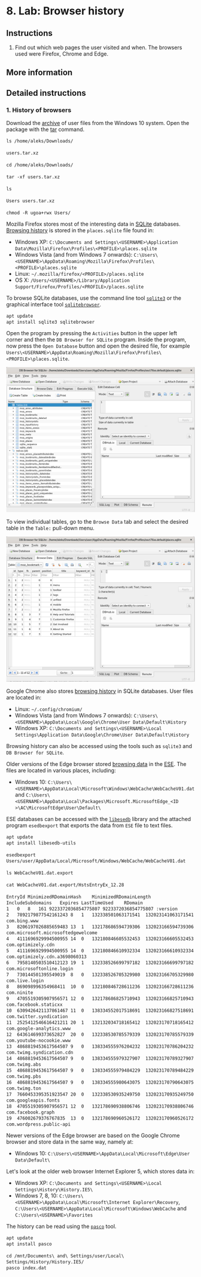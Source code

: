 # 8. Lab: Browser history

## Instructions

1. Find out which web pages the user visited and when. The browsers used were Firefox, Chrome and Edge.

## More information

## Detailed instructions

### 1. History of browsers

Download the [archive](https://ucilnica.fri.uni-lj.si/mod/resource/view.php?id=28964) of user files from the Windows 10 system. Open the package with the [tar](https://linux.die.net/man/1/tar) command.

    ls /home/aleks/Downloads/
    
    users.tar.xz

    cd /home/aleks/Downloads/

    tar -xf users.tar.xz

    ls

    Users users.tar.xz

    chmod -R ugoa+rwx Users/

Mozilla Firefox stores most of the interesting data in [SQLite](https://sqlite.org/index.html) databases. [Browsing history](https://www.foxtonforensics.com/browser-history-examiner/firefox-history-location) is stored in the `places.sqlite` file found in:

- Windows XP: `C:\Documents and Settings\<USERNAME>\Application Data\Mozilla\Firefox\Profiles\<PROFILE>\places.sqlite`
- Windows Vista (and from Windows 7 onwards): `C:\Users\<USERNAME>\AppData\Roaming\Mozilla\Firefox\Profiles\<PROFILE>\places.sqlite`
- Linux: `~/.mozilla/firefox/<PROFILE>/places.sqlite`
- OS X: `/Users/<USERNAME>/Library/Application Support/Firefox/Profiles/<PROFILE>/places.sqlite`

To browse SQLite databases, use the command line tool [`sqlite3`](https://linux.die.net/man/1/sqlite3) or the graphical interface tool [`sqlitebrowser`](https://manpages.debian.org/stretch/sqlitebrowser/sqlitebrowser.1).

    apt update
    apt install sqlite3 sqlitebrowser

Open the program by pressing the `Activities` button in the upper left corner and then the `DB Browser for SQLite` program. Inside the program, now press the `Open Database` button and open the desired file, for example `Users\<USERNAME>\AppData\Roaming\Mozilla\Firefox\Profiles\<PROFILE>\places.sqlite`.

![Open SQLite database.](images/lab8-dbbrowser1.png)

To view individual tables, go to the `Browse Data` tab and select the desired table in the `Table:` pull-down menu.

![Output of an individual SQLite table.](images/lab8-dbbrowser2.png)

Google Chrome also stores [browsing history](https://www.foxtonforensics.com/browser-history-examiner/chrome-history-location) in SQLite databases. User files are located in:

- Linux: `~/.config/chromium/`
- Windows Vista (and from Windows 7 onwards): `C:\Users\<USERNAME>\AppData\Local\Google\Chrome\User Data\Default\History`
- Windows XP: `C:\Documents and Settings\<USERNAME>\Local Settings\Application Data\Google\Chrome\User Data\Default\History`

Browsing history can also be accessed using the tools such as `sqlite3` and `DB Browser for SQLite`.

Older versions of the Edge browser stored [browsing data](https://www.foxtonforensics.com/browser-history-examiner/microsoft-edge-history-location) in the [ESE](https://en.wikipedia.org/wiki/Extensible_Storage_Engine). The files are located in various places, including:

- Windows 10: `C:\Users\<USERNAME>\AppData\Local\Microsoft\Windows\WebCache\WebCacheV01.dat` and `C:\Users\<USERNAME>\AppData\Local\Packages\Microsoft.MicrosoftEdge_<ID >\AC\MicrosoftEdge\User\Default\`

ESE databases can be accessed with the [`libesedb`](https://github.com/libyal/libesedb) library and the attached program `esedbexport` that exports the data from `ESE` file to text files.

    apt update
    apt install libesedb-utils

    esedbexport Users/user/AppData/Local/Microsoft/Windows/WebCache/WebCacheV01.dat

    ls WebCacheV01.dat.export

    cat WebCacheV01.dat.export/HstsEntryEx_12.28

    EntryId	MinimizedRDomainHash	MinimizedRDomainLength	IncludeSubdomains	Expires	LastTimeUsed	RDomain
    1	0	8	161	9223372036854775807	9223372036854775807	:version
    2	7892179877542161243	8	1	132338501063171541	132023141063171541	com.bing.www
    3	8206197026885659483	13	1	132178686594739306	132023166594739306	com.microsoft.microsoftedgewelcome
    4	4111696929994500955	14	0	132180846605532453	132023166605532453	com.optimizely.cdn
    5	4111696929994500955	14	0	132180846610932334	132023166610932334	com.optimizely.cdn.a3698060313
    6	7958140503510412123	19	1	132338526699797182	132023166699797182	com.microsoftonline.login
    7	730144501395549019	8	0	132338526705329980	132023166705329980	com.live.login
    8	869098996354968411	10	0	132180846728611236	132023166728611236	com.ninite
    9	4705519305907956571	12	0	132178686825710943	132023166825710943	com.facebook.staticxx
    10	6309426421137861467	11	0	138334552017518691	132023166827518691	com.twitter.syndication
    11	2525412546616421211	20	1	132132034718165412	132023170718165412	com.google-analytics.www
    12	643614699373652827	20	0	132338530785579339	132023170785579339	com.youtube-nocookie.www
    13	4868819453617564507	9	0	138334555976204232	132023170786204232	com.twimg.syndication.cdn
    14	4868819453617564507	9	0	138334555979327907	132023170789327907	com.twimg.abs
    15	4868819453617564507	9	0	138334555979484229	132023170789484229	com.twimg.pbs
    16	4868819453617564507	9	0	138334555980643075	132023170790643075	com.twimg.ton
    17	7660453395351923547	20	0	132338530935249750	132023170935249750	com.googleapis.fonts
    18	4705519305907956571	12	0	132178690938806746	132023170938806746	com.facebook.graph
    19	476002679376767835	13	0	132178690960526172	132023170960526172	com.wordpress.public-api

Newer versions of the Edge browser are based on the Google Chrome browser and store data in the same way, namely at:

- Windows 10: `C:\Users\<USERNAME>\AppData\Local\Microsoft\Edge\User Data\Default\`

Let's look at the older web browser Internet Explorer 5, which stores data in:

- Windows XP: `C:\Documents and Settings\<USERNAME>\Local Settings\History\History.IE5\`
- Windows 7, 8, 10: `C:\Users\<USERNAME>\AppData\Local\Microsoft\Internet Explorer\Recovery`, `C:\Users\<USERNAME>\AppData\Local\Microsoft\Windows\WebCache` and `C:\Users\<USERNAME>\Favorites`

The history can be read using the [`pasco`](https://www.unix.com/man-page/debian/1/pasco) tool.

    apt update
    apt install pasco

    cd /mnt/Documents\ and\ Settings/user/Local\ Settings/History/History.IE5/
    pasco index.dat

